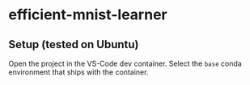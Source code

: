 # efficient-mnist-learner

## Setup (tested on Ubuntu)

Open the project in the VS-Code dev container. Select the `base` conda environment that ships with the container.



